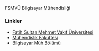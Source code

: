 
FSMVÜ Bilgisayar Mühendisliği

### Linkler

* [Fatih Sultan Mehmet Vakıf Üniversitesi](https://www.fsm.edu.tr/)
* [Mühendislik Fakültesi](http://mf.fsm.edu.tr/)
* [Bilgisayar Müh Bölümü](http://bm.fsm.edu.tr/)
